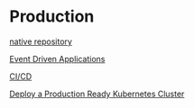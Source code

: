 # Production


[native repository](https://goharbor.io/)

[Event Driven Applications](https://knative.dev/docs/)

[CI/CD](https://tanzu.vmware.com/developer/guides/cnbp-knative-argocd/)

[Deploy a Production Ready Kubernetes Cluster](https://kubespray.io/)

